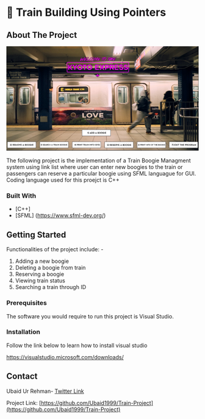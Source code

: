 # 🚂 Train Building Using Pointers 



<!-- ABOUT THE PROJECT -->
## About The Project

![alt text](https://github.com/Ubaid1999/Train-Project/blob/master/Menu.jpg)

The following project is the implementation of a Train Boogie Managment system using link list where user can enter new boogies to the train or passengers can reserve a particular boogie using
SFML languague for GUI. Coding language used for this proejct is C++ 


### Built With

* [C++]
* [SFML] (https://www.sfml-dev.org/)



<!-- GETTING STARTED -->
## Getting Started

Functionalities of the project include: - 
1.	Adding a new boogie
2.	Deleting a boogie from train
3.	Reserving a boogie
4.	Viewing train status 
5.	Searching a train through ID



### Prerequisites

The software you would require to run this project is Visual Studio. 

### Installation

Follow the link below to learn how to install visual studio

https://visualstudio.microsoft.com/downloads/



<!-- CONTACT -->
## Contact

Ubaid Ur Rehman- [Twitter Link ](https://twitter.com/Ubaid_talks)

Project Link: [https://github.com/Ubaid1999/Train-Project](https://github.com/Ubaid1999/Train-Project)


